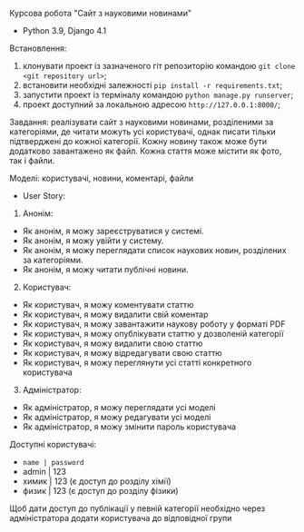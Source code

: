 Курсова робота "Сайт з науковими новинами"
* Python 3.9, Django 4.1

Встановлення:
1. клонувати проект із зазначеного гіт репозиторію командою `git clone <git repository url>`;
2. встановити необхідні залежності `pip install -r requirements.txt`;
3. запустити проект із терміналу командою `python manage.py runserver`;
4. проект доступний за локальною адресою  `http://127.0.0.1:8000/`;

Завдання: реалізувати сайт з науковими новинами, розділеними за категоріями, де читати можуть усі користувачі, однак 
писати тільки підтверджені до кожної категорії. Кожну новину також може бути додатково завантажено як файл. Кожна 
стаття може містити як фото, так і файли.  
 
Моделі: користувачі, новини, коментарі, файли 

* User Story: 
1. Анонім: 
* Як анонім, я можу зареєструватися у системі. 
* Як анонім, я можу увійти у систему. 
* Як анонім, я можу переглядати список наукових новин, розділених за категоріями. 
* Як анонім, я можу читати публічні новини. 
2. Користувач: 
* Як користувач, я можу коментувати статтю 
* Як користувач, я можу видалити свій коментар 
* Як користувач, я можу завантажити наукову роботу у форматі PDF 
* Як користувач, я можу опублікувати статтю у дозволеній категорії 
* Як користувач, я можу видалити свою статтю 
* Як користувач, я можу відредагувати свою статтю 
* Як користувач, я можу переглянути усі статті конкретного користувача 
3. Адміністратор: 
* Як адміністратор, я можу переглядати усі моделі 
* Як адміністратор, я можу редагувати усі моделі 
* Як адміністратор, я можу змінити пароль користувача


Доступні користувачі:
* `name | password`
*  admin | 123
* химик | 123 (є доступ до розділу хімії)
* физик | 123 (є доступ до розділу фізики)

Щоб дати доступ до публікації у певній категорії необхідно через адміністратора 
додати користувача до відповідної групи